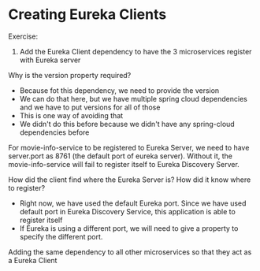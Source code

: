 # Creating Eureka Clients

Exercise:
1. Add the Eureka Client dependency to have the 3 microservices register with Eureka server

Why is the version property required?
- Because fot this dependency, we need to provide the version
- We can do that here, but we have multiple spring cloud dependencies and we have to put versions for all of those
- This is one way of avoiding that
- We didn't do this before because we didn't have any spring-cloud dependencies before

For movie-info-service to be registered to Eureka Server, we need to have server.port as 8761 (the default port of eureka server). Without it, the movie-info-service will fail to register itself to Eureka Discovery Server.

How did the client find where the Eureka Server is? How did it know where to register?
- Right now, we have used the default Eureka port. Since we have used default port in Eureka Discovery Service, this application is able to register itself
- If Eureka is using a different port, we will need to give a property to specify the different port.

Adding the same dependency to all other microservices so that they act as a Eureka Client

